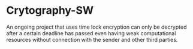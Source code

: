 # Crytography-SW
An ongoing project that uses time lock encryption can only be decrypted after a certain deadline has passed even  having weak computational resources without connection with the sender and other third parties. 
